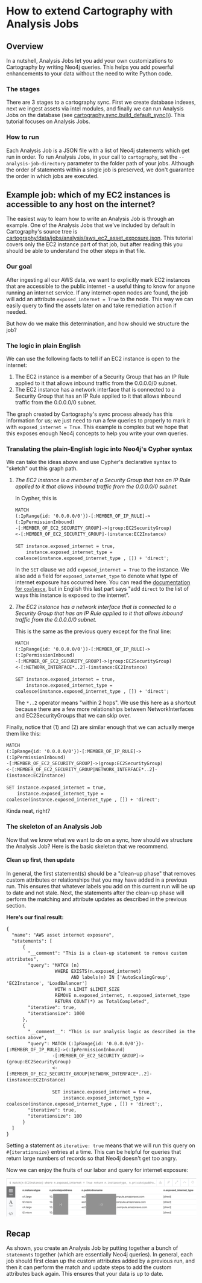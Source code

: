 # How to extend Cartography with Analysis Jobs

## Overview
In a nutshell, Analysis Jobs let you add your own customizations to Cartography by writing Neo4j queries. This helps you add powerful enhancements to your data without the need to write Python code.

### The stages
There are 3 stages to a cartography sync. First we create database indexes, next we ingest assets via intel modules, and finally we can run Analysis Jobs on the database (see [cartography.sync.build\_default\_sync()](https://github.com/lyft/cartography/blob/master/cartography/sync.py)). This tutorial focuses on Analysis Jobs.

### How to run
Each Analysis Job is a JSON file with a list of Neo4j statements which get run in order. To run Analysis Jobs, in your call to `cartography`, set the `--analysis-job-directory` parameter to the folder path of your jobs. Although the order of statements within a single job is preserved, we don't guarantee the order in which jobs are executed.

## Example job: which of my EC2 instances is accessible to any host on the internet?
The easiest way to learn how to write an Analysis Job is through an example. One of the Analysis Jobs that we've included by default in Cartography's source tree is [cartography/data/jobs/analysis/aws_ec2_asset_exposure.json](https://github.com/lyft/cartography/blob/master/cartography/data/jobs/analysis/aws_ec2_asset_exposure.json). This tutorial covers only the EC2 instance part of that job, but after reading this you should be able to understand the other steps in that file.

### Our goal
After ingesting all our AWS data, we want to explicitly mark EC2 instances that are accessible to the public internet - a useful thing to know for anyone running an internet service. If any internet-open nodes are found, the job will add an attribute `exposed_internet = True` to the node. This way we can easily query to find the assets later on and take remediation action if needed.

But how do we make this determination, and how should we structure the job?

### The logic in plain English
We can use the following facts to tell if an EC2 instance is open to the internet:

1. The EC2 instance is a member of a Security Group that has an IP Rule applied to it that allows inbound traffic from the 0.0.0.0/0 subnet.
2. The EC2 instance has a network interface that is connected to a Security Group that has an IP Rule applied to it that allows inbound traffic from the 0.0.0.0/0 subnet.

The graph created by Cartography's sync process already has this information for us; we just need to run a few queries to properly to mark it with `exposed_internet = True`. This example is complex but we hope that this exposes enough Neo4j concepts to help you write your own queries.

### Translating the plain-English logic into Neo4j's Cypher syntax
We can take the ideas above and use Cypher's declarative syntax to "sketch" out this graph path.

1. _The EC2 instance is a member of a Security Group that has an IP Rule applied to it that allows inbound traffic from the 0.0.0.0/0 subnet._

    In Cypher, this is

    ```
    MATCH
    (:IpRange{id: '0.0.0.0/0'})-[:MEMBER_OF_IP_RULE]->(:IpPermissionInbound)
    -[:MEMBER_OF_EC2_SECURITY_GROUP]->(group:EC2SecurityGroup)
    <-[:MEMBER_OF_EC2_SECURITY_GROUP]-(instance:EC2Instance)

    SET instance.exposed_internet = true,
        instance.exposed_internet_type = coalesce(instance.exposed_internet_type , []) + 'direct';
    ```

    In the `SET` clause we add `exposed_internet = True` to the instance. We also add a field for `exposed_internet_type` to denote what type of internet exposure has occurred here. You can read the [documentation for `coalesce`](https://neo4j.com/docs/cypher-manual/current/functions/scalar/#functions-coalesce), but in English this last part says "add `direct` to the list of ways this instance is exposed to the internet".

2. _The EC2 instance has a network interface that is connected to a Security Group that has an IP Rule applied to it that allows inbound traffic from the 0.0.0.0/0 subnet._

    This is the same as the previous query except for the final line:

    ```
    MATCH
    (:IpRange{id: '0.0.0.0/0'})-[:MEMBER_OF_IP_RULE]->(:IpPermissionInbound)
    -[:MEMBER_OF_EC2_SECURITY_GROUP]->(group:EC2SecurityGroup)
    <-[:NETWORK_INTERFACE*..2]-(instance:EC2Instance)

    SET instance.exposed_internet = true,
        instance.exposed_internet_type = coalesce(instance.exposed_internet_type , []) + 'direct';
    ```

    The `*..2` operator means "within 2 hops". We use this here as a shortcut because there are a few more relationships between NetworkInterfaces and EC2SecurityGroups that we can skip over.

Finally, notice that (1) and (2) are similar enough that we can actually merge them like this:

```
MATCH
(:IpRange{id: '0.0.0.0/0'})-[:MEMBER_OF_IP_RULE]->(:IpPermissionInbound)
-[:MEMBER_OF_EC2_SECURITY_GROUP]->(group:EC2SecurityGroup)
<-[:MEMBER_OF_EC2_SECURITY_GROUP|NETWORK_INTERFACE*..2]-(instance:EC2Instance)

SET instance.exposed_internet = true,
    instance.exposed_internet_type = coalesce(instance.exposed_internet_type , []) + 'direct';
```

Kinda neat, right?

### The skeleton of an Analysis Job
Now that we know what we want to do on a sync, how should we structure the Analysis Job?  Here is the basic skeleton that we recommend.

#### Clean up first, then update
In general, the first statement(s) should be a "clean-up phase" that removes custom attributes or relationships that you may have added in a previous run. This ensures that whatever labels you add on this current run will be up to date and not stale. Next, the statements after the clean-up phase will perform the matching and attribute updates as described in the previous section.

**Here's our final result:**

```
{
  "name": "AWS asset internet exposure",
  "statements": [
      {
        "__comment": "This is a clean-up statement to remove custom attributes",
        "query": "MATCH (n)
                  WHERE EXISTS(n.exposed_internet)
                        AND labels(n) IN ['AutoScalingGroup', 'EC2Instance', 'LoadBalancer']
                  WITH n LIMIT $LIMIT_SIZE
                  REMOVE n.exposed_internet, n.exposed_internet_type
                  RETURN COUNT(*) as TotalCompleted",
        "iterative": true,
        "iterationsize": 1000
      },
      {
        "__comment__": "This is our analysis logic as described in the section above",
        "query": MATCH (:IpRange{id: '0.0.0.0/0'})-[:MEMBER_OF_IP_RULE]->(:IpPermissionInbound)
                 -[:MEMBER_OF_EC2_SECURITY_GROUP]->(group:EC2SecurityGroup)
                 <-[:MEMBER_OF_EC2_SECURITY_GROUP|NETWORK_INTERFACE*..2]-(instance:EC2Instance)

                 SET instance.exposed_internet = true,
                     instance.exposed_internet_type = coalesce(instance.exposed_internet_type , []) + 'direct';,
        "iterative": true,
        "iterationsize": 100
      }
  ]
}
```

Setting a statement as `iterative: true` means that we will run this query on `#{iterationsize}` entries at a time. This can be helpful for queries that return large numbers of records so that Neo4j doesn't get too angry.

Now we can enjoy the fruits of our labor and query for internet exposure:

![internet-exposure-query](../images/exposed-internet.png)

## Recap
As shown, you create an Analysis Job by putting together a bunch of `statements` together (which are essentially Neo4j queries). In general, each job should first clean up the custom attributes added by a previous run, and then it can perform the match and update steps to add the custom attributes back again. This ensures that your data is up to date.
